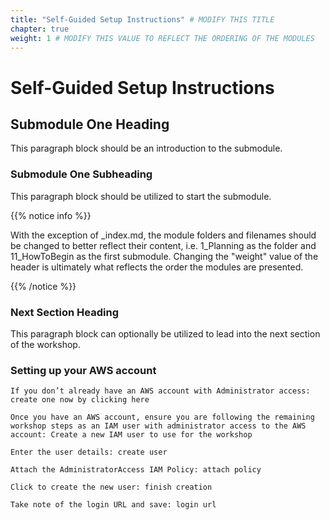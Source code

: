 ```yaml
---
title: "Self-Guided Setup Instructions" # MODIFY THIS TITLE
chapter: true
weight: 1 # MODIFY THIS VALUE TO REFLECT THE ORDERING OF THE MODULES
---
```


<!-- MORE SUBMODULES CAN BE ADDED TO DIVIDE UP THE SETUP INTO SMALLER SECTIONS -->
<!-- COPY AND PASTE THIS SUBMODULE FILE, RENAME, AND CHANGE THE CONTENTS AS NECESSARY -->

# Self-Guided Setup Instructions <!-- MODIFY THIS HEADING -->

## Submodule One Heading <!-- MODIFY THIS SUBHEADING -->

This paragraph block should be an introduction to the submodule.

### Submodule One Subheading <!-- MODIFY THIS SUBHEADING -->
This paragraph block should be utilized to start the submodule. <br>

{{% notice info %}}
<p style='text-align: left;'>
With the exception of _index.md, the module folders and filenames should be changed to better reflect their content, i.e. 1_Planning as the folder and 11_HowToBegin as the first submodule. Changing the "weight" value of the header is ultimately what reflects the order the modules are presented.
</p>
{{% /notice %}}

### Next Section Heading <!-- MODIFY THIS HEADING -->
This paragraph block can optionally be utilized to lead into the next section of the workshop.

### Setting up your AWS account <!-- MODIFY THIS HEADING -->

    If you don’t already have an AWS account with Administrator access: create one now by clicking here

    Once you have an AWS account, ensure you are following the remaining workshop steps as an IAM user with administrator access to the AWS account: Create a new IAM user to use for the workshop

    Enter the user details: create user

    Attach the AdministratorAccess IAM Policy: attach policy

    Click to create the new user: finish creation

    Take note of the login URL and save: login url
